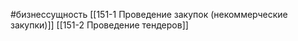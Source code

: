 #бизнессущность 
[[151-1 Проведение закупок (некоммерческие закупки)]] 
[[151-2 Проведение тендеров]]



